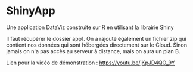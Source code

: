 # ShinyApp
Une application DataViz construite sur R en utilisant la librairie Shiny

Il faut récupérer le dossier app1. On a rajouté également un fichier zip qui contient nos données qui sont hébergées directement sur le Cloud.
Sinon jamais on n'a pas accès au serveur à distance, mais on aura un plan B.

Lien pour la vidéo de démonstration : https://youtu.be/jKpJD4QO_9Y
